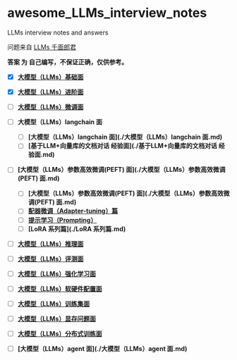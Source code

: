 # awesome_LLMs_interview_notes
LLMs interview notes and answers

问题来自 [LLMs 千面郎君](https://github.com/km1994/LLMs_interview_notes)

**答案 为 自己编写，不保证正确，仅供参考。**

- [x] **[大模型（LLMs）基础面](./大模型（LLMs）基础面.md)**
- [x] **[大模型（LLMs）进阶面](./大模型（LLMs）进阶面.md)**
- [ ] **[大模型（LLMs）微调面](./大模型（LLMs）微调面.md)**
- [ ] **大模型（LLMs）langchain 面**
  - [ ] **[大模型（LLMs）langchain 面](./大模型（LLMs）langchain 面.md)**
  - [ ] **[基于LLM+向量库的文档对话 经验面](./基于LLM+向量库的文档对话 经验面.md)**
- [ ] **[大模型（LLMs）参数高效微调(PEFT) 面](./大模型（LLMs）参数高效微调(PEFT) 面.md)**
  - [ ] **[大模型（LLMs）参数高效微调(PEFT) 面](./大模型（LLMs）参数高效微调(PEFT) 面.md)**
  - [ ] **[配器微调（Adapter-tuning）篇](./配器微调（Adapter-tuning）篇.md)**
  - [ ] **[提示学习（Prompting）](./提示学习（Prompting）.md)**
  - [ ] **[LoRA 系列篇](./LoRA 系列篇.md)**
- [ ] **[大模型（LLMs）推理面](./大模型（LLMs）推理面.md)**
- [ ] **[大模型（LLMs）评测面](./大模型（LLMs）评测面.md)**
- [ ] **[大模型（LLMs）强化学习面](./大模型（LLMs）强化学习面.md)**
- [ ] **[大模型（LLMs）软硬件配置面](./大模型（LLMs）软硬件配置面.md)**
- [ ] **[大模型（LLMs）训练集面](./大模型（LLMs）训练集面.md)**
- [ ] **[大模型（LLMs）显存问题面](./大模型（LLMs）显存问题面.md)**
- [ ] **[大模型（LLMs）分布式训练面](./大模型（LLMs）分布式训练面.md)**
- [ ] **[大模型（LLMs）agent 面](./大模型（LLMs）agent 面.md)**



